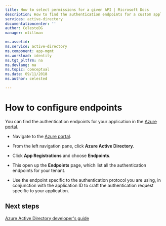 ```yaml
---
title: How to select permissions for a given API | Microsoft Docs
description: How to find the authentication endpoints for a custom application you are developing or registering with Azure AD.
services: active-directory
documentationcenter: ''
author: CelesteDG
manager: mtillman

ms.assetid: 
ms.service: active-directory
ms.component: app-mgmt
ms.workload: identity
ms.tgt_pltfrm: na
ms.devlang: na
ms.topic: conceptual
ms.date: 09/11/2018
ms.author: celested

---
```


# How to configure endpoints

You can find the authentication endpoints for your application in the [Azure portal](https://portal.azure.com).

-   Navigate to the [Azure portal](https://portal.azure.com).

-   From the left navigation pane, click **Azure Active Directory**.

-   Click **App Registrations** and choose **Endpoints**.

-   This open up the **Endpoints** page, which list all the authentication endpoints for your tenant.

-   Use the endpoint specific to the authentication protocol you are using, in conjunction with the application ID to craft the authentication request specific to your application.

## Next steps
[Azure Active Directory developer's guide](https://docs.microsoft.com/azure/active-directory/develop/active-directory-developers-guide#authentication-and-authorization-protocols)
